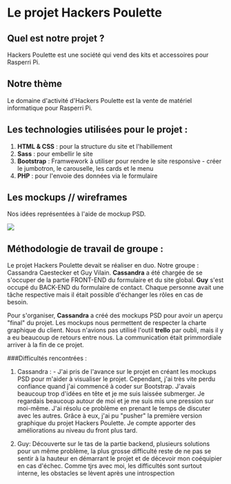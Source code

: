 # Le projet Hackers Poulette

## Quel est notre projet ?

Hackers Poulette est une société qui vend des kits et accessoires pour Rasperri Pi.

## Notre thème

Le domaine d'activité d'Hackers Poulette est la vente de matériel informatique pour Rasperri Pi.

## Les technologies utilisées pour le projet :

1. **HTML & CSS** : pour la structure du site et l'habillement
2. **Sass**  : pour embellir le site
3. **Bootstrap** : Framwework à utiliser pour rendre le site responsive - créer le jumbotron, le carouselle, les cards et le menu
4. **PHP** : pour l'envoie des données via le formulaire

## Les mockups // wireframes

Nos idées représentées à l'aide de mockup PSD.

<img src= "https://aftercoaching.be/wp-content/uploads/2019/04/mockup2.png" />

## Méthodologie de travail de groupe :

Le projet Hackers Poulette devait se réaliser en duo. Notre groupe : Cassandra Caestecker et Guy Vilain.
**Cassandra** a été chargée de se s'occuper de la partie FRONT-END du formulaire et du site global.
**Guy** s'est occupé du BACK-END du formulaire de contact.
Chaque personne avait une tâche respective mais il était possible d'échanger les rôles en cas de besoin.

Pour s'organiser, **Cassandra** a créé des mockups PSD pour avoir un aperçu "final" du projet. Les mockups nous permettent de respecter la charte graphique du client. Nous n'avions pas utilisé l'outil **trello** par oubli, mais il y a eu beaucoup de retours entre nous. La communication était primmordiale arriver à la fin de ce projet.

###Difficultés rencontrées :

1. Cassandra : - J'ai pris de l'avance sur le projet en créant les mockups PSD pour m'aider à visualiser le projet. Cependant, j'ai très vite perdu confiance quand j'ai commencé à coder sur Bootstrap. J'avais beaucoup trop d'idées en tête et je me suis laissée submerger. Je regardais beaucoup autour de moi et je me suis mis une pression sur moi-même. J'ai résolu ce problème en prenant le temps de discuter avec les autres. Grâce à eux, j'ai pu "pusher" la première version graphique du projet Hackers Poulette. Je compte apporter des améliorations au niveau du front plus tard.

2. Guy: Découverte sur le tas de la partie backend, plusieurs solutions pour un même problème, la plus grosse difficulté reste de ne pas se sentir à la hauteur en démarrant le projet et de décevoir mon coéquipier en cas d'échec. Comme tjrs avec moi, les difficultés sont surtout interne, les obstacles se lèvent après une introspection
